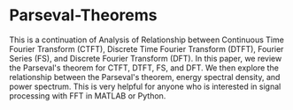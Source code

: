# Parseval-Theorems
This is a continuation of Analysis of Relationship between Continuous Time Fourier Transform (CTFT), Discrete Time Fourier Transform (DTFT), Fourier Series (FS), and Discrete Fourier Transform (DFT). In this paper, we review the Parseval's theorem for CTFT, DTFT, FS, and DFT. We then explore the relationship between the Parseval's theorem, energy spectral density, and power spectrum. This is very helpful for anyone who is interested in signal processing with FFT in MATLAB or Python.
